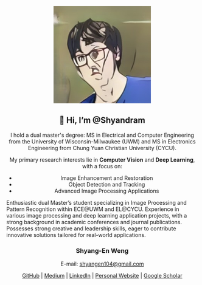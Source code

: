 <p align="center"> 
  <img src="headshot.jpg" alt="Shyang-En Weng" /> 
</p> 
<h2 align="center">
  👋 Hi, I’m @Shyandram
</h2> 
<p align="center">
  I hold a dual master's degree: MS in Electrical and Computer Engineering from the University of Wisconsin-Milwaukee (UWM) and MS in Electronics Engineering from Chung Yuan Christian University (CYCU).
</p> 
<p align="center">
  My primary research interests lie in <strong>Computer Vision</strong> and <strong>Deep Learning</strong>, with a focus on:
</p> 
<ul align="center"> 
  <li>Image Enhancement and Restoration</li> 
  <li>Object Detection and Tracking</li> 
  <li>Advanced Image Processing Applications</li> 
</ul> 
<p align="left">
  Enthusiastic dual Master’s student specializing in Image Processing and Pattern Recognition within ECE@UWM and EL@CYCU. Experience in various image processing and deep learning application projects, with a strong background in academic conferences and journal publications. Possesses strong creative and leadership skills, eager to contribute innovative solutions tailored for real-world applications.
</p>

<h3 align="center"> Shyang-En Weng</h3>
<p align="center">E-mail: <a href="mailto:shyangen104@gmail.com">shyangen104@gmail.com</a></p>
<p align="center">
  <a href="https://github.com/Shyandram">GitHub</a> |
  <a href="https://medium.com/@shyangen104">Medium</a> |
  <a href="https://linkedin.com/in/shyandram">LinkedIn</a> |
  <a href="https://sites.google.com/view/shyandram/home">Personal Website</a>  |
  <a href="https://scholar.google.com/citations?user=DBBIjHsAAAAJ">Google Scholar</a>
</p>
